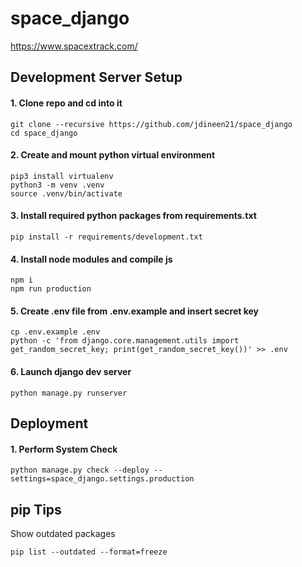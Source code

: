 # space_django 

https://www.spacextrack.com/

## Development Server Setup

#### 1. Clone repo and cd into it
```
git clone --recursive https://github.com/jdineen21/space_django
cd space_django
```

#### 2. Create and mount python virtual environment
```
pip3 install virtualenv
python3 -m venv .venv
source .venv/bin/activate
```

#### 3. Install required python packages from requirements.txt
```
pip install -r requirements/development.txt
```

#### 4. Install node modules and compile js
```
npm i
npm run production
```

#### 5. Create .env file from .env.example and insert secret key
```
cp .env.example .env
python -c 'from django.core.management.utils import get_random_secret_key; print(get_random_secret_key())' >> .env
```

#### 6. Launch django dev server
```
python manage.py runserver
```

## Deployment

#### 1. Perform System Check
```
python manage.py check --deploy --settings=space_django.settings.production
```

## pip Tips
Show outdated packages
```
pip list --outdated --format=freeze
```